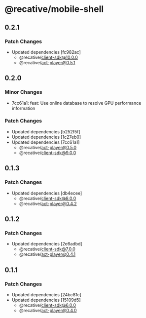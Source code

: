 # @recative/mobile-shell

## 0.2.1

### Patch Changes

- Updated dependencies [fc982ac]
  - @recative/client-sdk@10.0.0
  - @recative/act-player@0.5.1

## 0.2.0

### Minor Changes

- 7cc61a1: feat: Use online database to resolve GPU performance information

### Patch Changes

- Updated dependencies [b252f5f]
- Updated dependencies [1c27eb0]
- Updated dependencies [7cc61a1]
  - @recative/act-player@0.5.0
  - @recative/client-sdk@9.0.0

## 0.1.3

### Patch Changes

- Updated dependencies [db4ecee]
  - @recative/client-sdk@8.0.0
  - @recative/act-player@0.4.2

## 0.1.2

### Patch Changes

- Updated dependencies [2e6adbd]
  - @recative/client-sdk@7.0.0
  - @recative/act-player@0.4.1

## 0.1.1

### Patch Changes

- Updated dependencies [24bc81c]
- Updated dependencies [15109d5]
  - @recative/client-sdk@6.0.0
  - @recative/act-player@0.4.0
